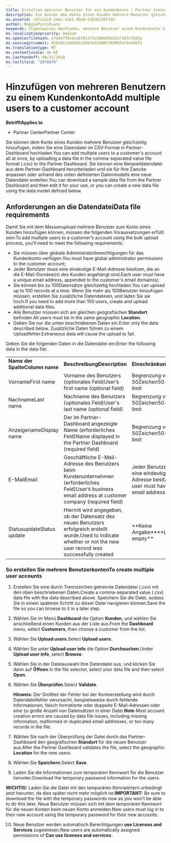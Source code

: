 ```yaml
---
title: Erstellen mehrerer Benutzer für ein Kundenkonto | Partner Center
description: Sie können dem Konto eines Kunden mehrere Benutzer gleichzeitig hinzufügen, indem Sie eine Datendatei im CSV-Format in Partner Center hochladen.
ms.assetid: c6fca2c0-2e6c-41b1-9be8-b363b139f15b
author: MaggiePucciEvans
keywords: Stapelweises Hochladen, mehrere Benutzer einem Kundenkonto hinzufügen, Kunden eines Benutzers hinzufügen, stapelweises Hochladen der Benutzer des Kunden, Kundenkonto, Kunden des Benutzers, Benutzer
ms.localizationpriority: medium
ms.openlocfilehash: e7a5e7f9c0cebf81373c500dd3a552710fcf845a
ms.sourcegitcommit: 92629114d5081103bfe555081f69997af4ed56f2
ms.translationtype: MT
ms.contentlocale: de-DE
ms.lasthandoff: 08/31/2018
ms.locfileid: "2876970"
---
```

# <a name="add-multiple-users-to-a-customer-account"></a><span data-ttu-id="2bc39-104">Hinzufügen von mehreren Benutzern zu einem Kundenkonto</span><span class="sxs-lookup"><span data-stu-id="2bc39-104">Add multiple users to a customer account</span></span>

**<span data-ttu-id="2bc39-105">Betrifft</span><span class="sxs-lookup"><span data-stu-id="2bc39-105">Applies to</span></span>**

-  <span data-ttu-id="2bc39-106">Partner Center</span><span class="sxs-lookup"><span data-stu-id="2bc39-106">Partner Center</span></span>

<span data-ttu-id="2bc39-107">Sie können dem Konto eines Kunden mehrere Benutzer gleichzeitig hinzufügen, indem Sie eine Datendatei im CSV-Format in Partner-Dashboard hochladen.</span><span class="sxs-lookup"><span data-stu-id="2bc39-107">You can add multiple users to a customer's account all at once, by uploading a data file in the comma-separated value file format (.csv) to the Partner Dashboard.</span></span> <span data-ttu-id="2bc39-108">Sie können eine Beispieldatendatei aus dem Partner-Dashboard herunterladen und sie für Ihre Zwecke anpassen oder anhand des unten definierten Datenmodells eine neue Datendatei erstellen.</span><span class="sxs-lookup"><span data-stu-id="2bc39-108">You can download a sample data file from the Partner Dashboard and then edit it for your use, or you can create a new data file using the data model defined below.</span></span>

## <a href="" id="creatingtheimportcsvfile"></a><span data-ttu-id="2bc39-109">Anforderungen an die Datendatei</span><span class="sxs-lookup"><span data-stu-id="2bc39-109">Data file requirements</span></span>


<span data-ttu-id="2bc39-110">Damit Sie mit dem Massenupload mehrere Benutzer zum Konto eines Kunden hinzufügen können, müssen die folgenden Voraussetzungen erfüllt sein:</span><span class="sxs-lookup"><span data-stu-id="2bc39-110">To add multiple users to a customer’s account using the bulk upload process, you’ll need to meet the following requirements:</span></span>

-   <span data-ttu-id="2bc39-111">Sie müssen über globale Administratorberechtigungen für das Kundenkonto verfügen.</span><span class="sxs-lookup"><span data-stu-id="2bc39-111">You must have global administrator permissions to the customer account;</span></span>
-   <span data-ttu-id="2bc39-112">Jeder Benutzer muss eine eindeutige E-Mail-Adresse besitzen, die an die E-Mail-Domäne(n) des Kunden angehängt sind.</span><span class="sxs-lookup"><span data-stu-id="2bc39-112">Each user must have a unique email address, appended to the customer's email domain(s);</span></span>
-   <span data-ttu-id="2bc39-113">Sie können bis zu 100Datensätze gleichzeitig hochladen.</span><span class="sxs-lookup"><span data-stu-id="2bc39-113">You can upload up to 100 records at a time.</span></span> <span data-ttu-id="2bc39-114">Wenn Sie mehr als 100Benutzer hinzufügen müssen, erstellen Sie zusätzliche Datendateien, und laden Sie sie hoch.</span><span class="sxs-lookup"><span data-stu-id="2bc39-114">If you need to add more than 100 users, create and upload additional data files.</span></span>
-   <span data-ttu-id="2bc39-115">Alle Benutzer müssen sich am gleichen geografischen **Standort** befinden.</span><span class="sxs-lookup"><span data-stu-id="2bc39-115">All users must be in the same geographic **Location**.</span></span>
-   <span data-ttu-id="2bc39-116">Geben Sie nur die unten beschriebenen Daten ein.</span><span class="sxs-lookup"><span data-stu-id="2bc39-116">Enter only the data described below.</span></span> <span data-ttu-id="2bc39-117">Zusätzliche Daten führen zu einem Uploadfehler.</span><span class="sxs-lookup"><span data-stu-id="2bc39-117">Extraneous data will cause the upload to fail.</span></span>

<span data-ttu-id="2bc39-118">Geben Sie die folgenden Daten in die Datendatei ein:</span><span class="sxs-lookup"><span data-stu-id="2bc39-118">Enter the following data in the data file:</span></span>

|                 |                                                                              |                                            |
|-----------------|------------------------------------------------------------------------------|--------------------------------------------|
| **<span data-ttu-id="2bc39-119">Name der Spalte</span><span class="sxs-lookup"><span data-stu-id="2bc39-119">Column name</span></span>** | **<span data-ttu-id="2bc39-120">Beschreibung</span><span class="sxs-lookup"><span data-stu-id="2bc39-120">Description</span></span>**                                                              | **<span data-ttu-id="2bc39-121">Einschränkung</span><span class="sxs-lookup"><span data-stu-id="2bc39-121">Limitation</span></span>**                             |
| <span data-ttu-id="2bc39-122">Vorname</span><span class="sxs-lookup"><span data-stu-id="2bc39-122">First name</span></span>      | <span data-ttu-id="2bc39-123">Vorname des Benutzers (optionales Feld)</span><span class="sxs-lookup"><span data-stu-id="2bc39-123">User’s first name (optional field)</span></span>                                           | <span data-ttu-id="2bc39-124">Begrenzung von 50Zeichen</span><span class="sxs-lookup"><span data-stu-id="2bc39-124">50-character limit</span></span>                         |
| <span data-ttu-id="2bc39-125">Nachname</span><span class="sxs-lookup"><span data-stu-id="2bc39-125">Last name</span></span>       | <span data-ttu-id="2bc39-126">Nachname des Benutzers (optionales Feld)</span><span class="sxs-lookup"><span data-stu-id="2bc39-126">User's last name (optional field)</span></span>                                            | <span data-ttu-id="2bc39-127">Begrenzung von 50Zeichen</span><span class="sxs-lookup"><span data-stu-id="2bc39-127">50-character limit</span></span>                         |
| <span data-ttu-id="2bc39-128">Anzeigename</span><span class="sxs-lookup"><span data-stu-id="2bc39-128">Display name</span></span>    | <span data-ttu-id="2bc39-129">Der im Partner-Dashboard angezeigte Name (erforderliches Feld)</span><span class="sxs-lookup"><span data-stu-id="2bc39-129">Name displayed in the Partner Dashboard (required field)</span></span>                            | <span data-ttu-id="2bc39-130">Begrenzung von 50Zeichen</span><span class="sxs-lookup"><span data-stu-id="2bc39-130">50-character limit</span></span>                         |
| <span data-ttu-id="2bc39-131">E-Mail</span><span class="sxs-lookup"><span data-stu-id="2bc39-131">Email</span></span>           | <span data-ttu-id="2bc39-132">Geschäftliche E-Mail-Adresse des Benutzers beim Kundenunternehmen (erforderliches Feld)</span><span class="sxs-lookup"><span data-stu-id="2bc39-132">User’s business email address at customer company (required field)</span></span>           | <span data-ttu-id="2bc39-133">Jeder Benutzer muss eine eindeutige E-Mail-Adresse besitzen.</span><span class="sxs-lookup"><span data-stu-id="2bc39-133">Each user must have a unique email address</span></span> |
| <span data-ttu-id="2bc39-134">Statusupdate</span><span class="sxs-lookup"><span data-stu-id="2bc39-134">Status update</span></span>   | <span data-ttu-id="2bc39-135">Hiermit wird angegeben, ob der Datensatz des neuen Benutzers erfolgreich erstellt wurde.</span><span class="sxs-lookup"><span data-stu-id="2bc39-135">Used to indicate whether or not the new user record was successfully created</span></span> | <span data-ttu-id="2bc39-136">\*\*Keine Angabe\*\*</span><span class="sxs-lookup"><span data-stu-id="2bc39-136">\*\*Leave empty\*\*</span></span>                        |

 

### <a href="" id="createmultipleuseraccounts"></a><span data-ttu-id="2bc39-137">So erstellen Sie mehrere Benutzerkonten</span><span class="sxs-lookup"><span data-stu-id="2bc39-137">To create multiple user accounts</span></span>

<a href="" id="creatingtheaccounts"></a>
1.  <span data-ttu-id="2bc39-138">Erstellen Sie eine durch Trennzeichen getrennte Datendatei (.csv) mit den oben beschriebenen Daten.</span><span class="sxs-lookup"><span data-stu-id="2bc39-138">Create a comma-separated value (.csv) data file with the data described above.</span></span> <span data-ttu-id="2bc39-139">Speichern Sie die Datei, sodass Sie in einem späteren Schritt zu dieser Datei navigieren können.</span><span class="sxs-lookup"><span data-stu-id="2bc39-139">Save the file so you can browse to it in a later step.</span></span>
2.  <span data-ttu-id="2bc39-140">Wählen Sie im Menü **Dashboard** die Option **Kunden**, und wählen Sie anschließend einen Kunden aus der Liste aus.</span><span class="sxs-lookup"><span data-stu-id="2bc39-140">From the **Dashboard** menu, select **Customers**, then choose a customer from the list.</span></span>
3.  <span data-ttu-id="2bc39-141">Wählen Sie **Upload users**.</span><span class="sxs-lookup"><span data-stu-id="2bc39-141">Select **Upload users**.</span></span>
4.  <span data-ttu-id="2bc39-142">Wählen Sie unter **Upload user info** die Option **Durchsuchen**.</span><span class="sxs-lookup"><span data-stu-id="2bc39-142">Under **Upload user info**, select **Browse**.</span></span>
5.  <span data-ttu-id="2bc39-143">Wählen Sie in der Dateiauswahl Ihre Datendatei aus, und klicken Sie dann auf **Öffnen**.</span><span class="sxs-lookup"><span data-stu-id="2bc39-143">In the file selector, select your data file and then select **Open**.</span></span>
6.  <span data-ttu-id="2bc39-144">Wählen Sie **Überprüfen**.</span><span class="sxs-lookup"><span data-stu-id="2bc39-144">Select **Validate**.</span></span>

    <span data-ttu-id="2bc39-145">**Hinweis:** Der Großteil der Fehler bei der Kontoerstellung wird durch Datendateifehler verursacht, beispielsweise durch fehlende Informationen, falsch formatierte oder doppelte E-Mail-Adressen oder eine zu große Anzahl von Datensätzen in einer Datei.</span><span class="sxs-lookup"><span data-stu-id="2bc39-145">**Note**  Most account creation errors are caused by data file issues, including missing information, malformed or duplicated email addresses, or too many records in the file.</span></span>

7.  <span data-ttu-id="2bc39-146">Wählen Sie nach der Überprüfung der Datei durch das Partner-Dashboard den geografischen **Standort** für die neuen Benutzer aus.</span><span class="sxs-lookup"><span data-stu-id="2bc39-146">After the Partner Dashboard validates the file, select the geographic **Location** for the new users.</span></span>
8.  <span data-ttu-id="2bc39-147">Wählen Sie **Speichern**.</span><span class="sxs-lookup"><span data-stu-id="2bc39-147">Select **Save**.</span></span>
9.  <span data-ttu-id="2bc39-148">Laden Sie die Informationen zum temporären Kennwort für die Benutzer herunter.</span><span class="sxs-lookup"><span data-stu-id="2bc39-148">Download the temporary password information for the users.</span></span>

<span data-ttu-id="2bc39-149">**WICHTIG:** Laden Sie die Datei mit den temporären Kennwörtern unbedingt jetzt herunter, da dies später nicht mehr möglich ist.</span><span class="sxs-lookup"><span data-stu-id="2bc39-149">**IMPORTANT:** Be sure to download the file with the temporary passwords now as you won't be able to do this later.</span></span> <span data-ttu-id="2bc39-150">Neue Benutzer müssen sich mit dem temporären Kennwort für die neuen Konten beim neuen Konto anmelden.</span><span class="sxs-lookup"><span data-stu-id="2bc39-150">New users must log in to their new account using the temporary password for their new accounts.</span></span>

10. <span data-ttu-id="2bc39-151">Neue Benutzer werden automatisch Berechtigungen **use Licenses and Services** zugewiesen.</span><span class="sxs-lookup"><span data-stu-id="2bc39-151">New users are automatically assigned permissions of **Can use licenses and services** .</span></span> 

 

 



